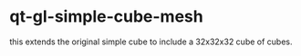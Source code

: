 qt-gl-simple-cube-mesh
======================

this extends the original simple cube to include a 32x32x32 cube of cubes.
